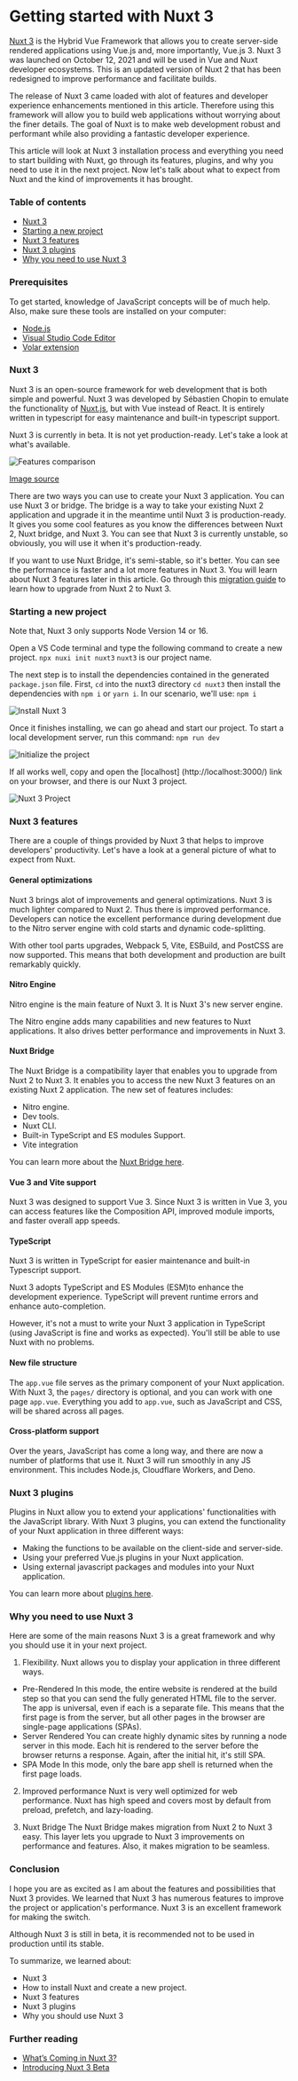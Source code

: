 # Getting started with Nuxt 3
[Nuxt 3](https://v3.nuxtjs.org/) is the Hybrid Vue Framework that allows you to create server-side rendered applications using Vue.js and, more importantly, Vue.js 3. Nuxt 3 was launched on October 12, 2021 and will be used in Vue and Nuxt developer ecosystems. This is an updated version of Nuxt 2 that has been redesigned to improve performance and facilitate builds.

The release of Nuxt 3 came loaded with alot of features and developer experience enhancements mentioned in this article. Therefore using this framework will allow you to build web applications without worrying about the finer details. The goal of Nuxt is to make web development robust and performant while also providing a fantastic developer experience.

This article will look at Nuxt 3 installation process and everything you need to start building with Nuxt, go through its features, plugins, and why you need to use it in the next project. Now let's talk about what to expect from Nuxt and the kind of improvements it has brought.

### Table of contents
+ [Nuxt 3](#nuxt-3)
+ [Starting a new project](#starting-a-new-project)
+ [Nuxt 3 features](#nuxt-3-features)
+ [Nuxt 3 plugins](#nuxt-3-plugins)
+ [Why you need to use Nuxt 3](#why-you-need-to-use-nuxt-3)

### Prerequisites
To get started, knowledge of JavaScript concepts will be of much help. Also, make sure these tools are installed on your computer:
+ [Node.js](https://nodejs.org/en/download/)
+ [Visual Studio Code Editor](https://code.visualstudio.com/download)
+ [Volar extension](https://marketplace.visualstudio.com/items?itemName=johnsoncodehk.volar)

### Nuxt 3
Nuxt 3 is an open-source framework for web development that is both simple and powerful. Nuxt 3 was developed by Sébastien Chopin to emulate the functionality of [Nuxt.js](https://vueschool.io/lessons/what-is-nuxtjs), but with Vue instead of React. It is entirely written in typescript for easy maintenance and built-in typescript support.

Nuxt 3 is currently in beta. It is not yet production-ready. Let's take a look at what's available.

![Features comparison](/engineering-education/getting-started-with-nuxt-3/comparison.jpg)

[Image source](https://v3.nuxtjs.org/getting-started/introduction/#comparison)

There are two ways you can use to create your Nuxt 3 application. You can use Nuxt 3 or bridge. The bridge is a way to take your existing Nuxt 2 application and upgrade it in the meantime until Nuxt 3 is production-ready. It gives you some cool features as you know the differences between Nuxt 2, Nuxt bridge, and Nuxt 3. You can see that Nuxt 3 is currently unstable, so obviously, you will use it when it's production-ready.

If you want to use Nuxt Bridge, it's semi-stable, so it's better. You can see the performance is faster and a lot more features in Nuxt 3. You will learn about Nuxt 3 features later in this article. Go through this [migration guide](https://v3.nuxtjs.org/getting-started/migration/) to learn how to upgrade from Nuxt 2 to Nuxt 3.

### Starting a new project
Note that, Nuxt 3 only supports Node Version 14 or 16.

Open a VS Code terminal and type the following command to create a new project. 
`npx nuxi init nuxt3`
`nuxt3` is our project name.

The next step is to install the dependencies contained in the generated `package.json` file. First, `cd` into the nuxt3 directory
`cd nuxt3` then install the dependencies with `npm i` or `yarn i`. In our scenario, we'll use:
`npm i`

![Install Nuxt 3](/engineering-education/getting-started-with-nuxt-3/install-nuxt3.jpg)

Once it finishes installing, we can go ahead and start our project. To start a local development server, run this command:
`npm run dev`

![Initialize the project](/engineering-education/getting-started-with-nuxt-3/start-project.jpg)

If all works well, copy and open the [localhost] (http://localhost:3000/) link on your browser, and there is our Nuxt 3 project.

![Nuxt 3 Project](/engineering-education/getting-started-with-nuxt-3/nuxt3-project.jpg)

### Nuxt 3 features
There are a couple of things provided by Nuxt 3 that helps to improve developers' productivity. Let's have a look at a general picture of what to expect from Nuxt.

#### General optimizations
Nuxt 3 brings alot of improvements and general optimizations. Nuxt 3 is much lighter compared to Nuxt 2. Thus there is improved performance. Developers can notice the excellent performance during development due to the Nitro server engine with cold starts and dynamic code-splitting.

With other tool parts upgrades, Webpack 5, Vite, ESBuild, and PostCSS are now supported. This means that both development and production are built remarkably quickly.

#### Nitro Engine
Nitro engine is the main feature of Nuxt 3. It is Nuxt 3's new server engine.

The Nitro engine adds many capabilities and new features to Nuxt applications. It also drives better performance and improvements in Nuxt 3.

#### Nuxt Bridge
The Nuxt Bridge is a compatibility layer that enables you to upgrade from Nuxt 2 to Nuxt 3. It enables you to access the new Nuxt 3 features on an existing Nuxt 2 application. The new set of features includes:
+ Nitro engine.
+ Dev tools.
+ Nuxt CLI.
+ Built-in TypeScript and ES modules Support.
+ Vite integration

You can learn more about the [Nuxt Bridge here](https://v3.nuxtjs.org/getting-started/bridge/).

#### Vue 3 and Vite support
Nuxt 3 was designed to support Vue 3. Since Nuxt 3 is written in Vue 3, you can access features like the Composition API, improved module imports, and faster overall app speeds.

#### TypeScript
Nuxt 3 is written in TypeScript for easier maintenance and built-in Typescript support.

Nuxt 3 adopts TypeScript and ES Modules (ESM)to enhance the development experience. TypeScript will prevent runtime errors and enhance auto-completion.

However, it's not a must to write your Nuxt 3 application in TypeScript (using JavaScript is fine and works as expected). You'll still be able to use Nuxt with no problems.

#### New file structure
The `app.vue` file serves as the primary component of your Nuxt application. With Nuxt 3, the `pages/` directory is optional, and you can work with one page `app.vue`. Everything you add to `app.vue`, such as JavaScript and CSS, will be shared across all pages. 

#### Cross-platform support
Over the years, JavaScript has come a long way, and there are now a number of platforms that use it. Nuxt 3 will run smoothly in any JS environment. This includes Node.js, Cloudflare Workers, and Deno.

### Nuxt 3 plugins
Plugins in Nuxt allow you to extend your applications' functionalities with the JavaScript library. With Nuxt 3 plugins, you can extend the functionality of your Nuxt application in three different ways:
 + Making the functions to be available on the client-side and server-side.
 + Using your preferred Vue.js plugins in your Nuxt application.
 + Using external javascript packages and modules into your Nuxt application.

 You can learn more about [plugins here](https://v3.nuxtjs.org/docs/directory-structure/plugins/).
### Why you need to use Nuxt 3
Here are some of the main reasons Nuxt 3 is a great framework and why you should use it in your next project.

1. Flexibility.
Nuxt allows you to display your application in three different ways.
+ Pre-Rendered
In this mode, the entire website is rendered at the build step so that you can send the fully generated HTML file to the server. The app is universal, even if each is a separate file. This means that the first page is from the server, but all other pages in the browser are single-page applications (SPAs).
+ Server Rendered
You can create highly dynamic sites by running a node server in this mode. Each hit is rendered to the server before the browser returns a response. Again, after the initial hit, it's still  SPA.
+ SPA Mode
In this mode, only the bare app shell is returned when the first page loads.

2. Improved performance
Nuxt is very well optimized for web performance. Nuxt has high speed and covers most by default from preload, prefetch, and lazy-loading.

3. Nuxt Bridge
The Nuxt Bridge makes migration from Nuxt 2 to Nuxt 3 easy. This layer lets you upgrade to Nuxt 3 improvements on performance and features. Also, it makes migration to be seamless.

### Conclusion
I hope you are as excited as I am about the features and possibilities that Nuxt 3 provides. We learned that Nuxt 3 has numerous features to improve the project or application's performance. Nuxt 3 is an excellent framework for making the switch.

Although Nuxt 3 is still in beta, it is recommended not to be used in production until its stable.

To summarize, we learned about:
+ Nuxt 3
+ How to install Nuxt and create a new project.
+ Nuxt 3 features
+ Nuxt 3 plugins
+ Why you should use Nuxt 3

### Further reading
+ [What’s Coming in Nuxt 3?](https://vueschool.io/articles/news/whats-coming-in-nuxt-3/)
+ [Introducing Nuxt 3 Beta](https://v3.nuxtjs.org/getting-started/introduction)